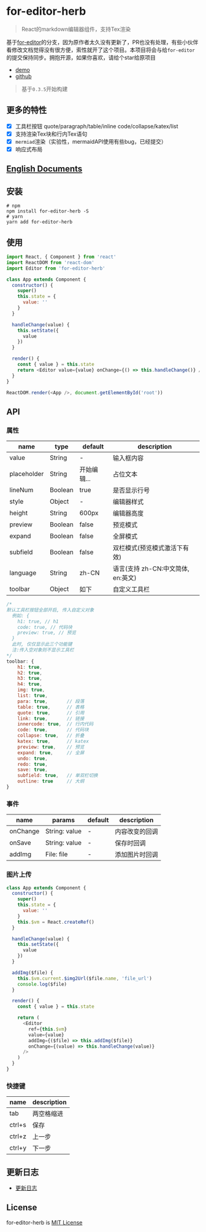 # for-editor-herb

> React的markdown编辑器组件，支持Tex渲染

基于[for-editor](https://github.com/kkfor/for-editor)的分支，因为原作者太久没有更新了，PR也没有处理，有些小伙伴看修改文档觉得没有很方便，索性就开了这个项目。本项目将会与给`for-editor`的提交保持同步。拥抱开源，如果你喜欢，请给个star给原项目

* [demo](https://herberthe.gitee.io/for-editor-herb/)
* [github](https://github.com/HerbertHe/for-editor-herb)

> 基于`0.3.5`开始构建

## 更多的特性

* [x] 工具栏按钮 quote/paragraph/table/inline code/collapse/katex/list
* [x] 支持渲染Tex块和行内Tex语句
* [x] `mermiad`渲染（实验性，mermaidAPI使用有些bug，已经提交）
* [x] 响应式布局

## [English Documents](./README.EN.md)

## 安装

```shell
# npm
npm install for-editor-herb -S
# yarn
yarn add for-editor-herb
```

## 使用

```js
import React, { Component } from 'react'
import ReactDOM from 'react-dom'
import Editor from 'for-editor-herb'

class App extends Component {
  constructor() {
    super()
    this.state = {
      value: ''
    }
  }

  handleChange(value) {
    this.setState({
      value
    })
  }

  render() {
    const { value } = this.state
    return <Editor value={value} onChange={() => this.handleChange()} />
  }
}

ReactDOM.render(<App />, document.getElementById('root'))
```

## API

### 属性

| name        | type    | default     | description                        |
| ----------- | ------- | ----------- | ---------------------------------- |
| value       | String  | -           | 输入框内容                         |
| placeholder | String  | 开始编辑...   | 占位文本                           |
| lineNum     | Boolean | true        | 是否显示行号                       |
| style       | Object  | -           | 编辑器样式                         |
| height      | String  | 600px       | 编辑器高度                         |
| preview     | Boolean | false       | 预览模式                           |
| expand      | Boolean | false       | 全屏模式                           |
| subfield    | Boolean | false       | 双栏模式(预览模式激活下有效)       |
| language    | String  | zh-CN       | 语言(支持 zh-CN:中文简体, en:英文) |
| toolbar     | Object  | 如下         | 自定义工具栏                       |

```js
/*
默认工具栏按钮全部开启, 传入自定义对象
  例如: {
    h1: true, // h1
    code: true, // 代码块
    preview: true, // 预览
  }
  此时, 仅仅显示此三个功能键
  注:传入空对象则不显示工具栏
*/
toolbar: {
    h1: true,
    h2: true,
    h3: true,
    h4: true,
    img: true,
    list: true,
    para: true,       // 段落
    table: true,      // 表格
    quote: true,      // 引用
    link: true,       // 链接
    innercode: true,  // 行内代码
    code: true,       // 代码块
    collapse: true,   // 折叠
    katex: true,      // katex
    preview: true,    // 预览
    expand: true,     // 全屏
    undo: true,
    redo: true,
    save: true,
    subfield: true,   // 单双栏切换
    outline: true     // 大纲
}
```

### 事件

| name     | params        | default | description         |
| -------- | ------------- | ------- | ------------------- |
| onChange | String: value | -       | 内容改变的回调         |
| onSave   | String: value | -       | 保存时回调            |
| addImg   | File: file    | -       | 添加图片时回调         |

### 图片上传

```js
class App extends Component {
  constructor() {
    super()
    this.state = {
      value: ''
    }
    this.$vm = React.createRef()
  }

  handleChange(value) {
    this.setState({
      value
    })
  }

  addImg($file) {
    this.$vm.current.$img2Url($file.name, 'file_url')
    console.log($file)
  }

  render() {
    const { value } = this.state

    return (
      <Editor
        ref={this.$vm}
        value={value}
        addImg={($file) => this.addImg($file)}
        onChange={(value) => this.handleChange(value)}
      />
    )
  }
}
```

### 快捷键

| name   | description |
| ------ | ----------- |
| tab    | 两空格缩进    |
| ctrl+s | 保存         |
| ctrl+z | 上一步       |
| ctrl+y | 下一步       |

## 更新日志

* [更新日志](./doc/UPDATELOG.md)

## License

for-editor-herb is [MIT License](./LICENSE)
